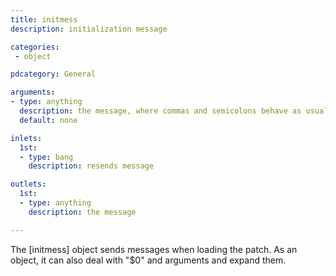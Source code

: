 ```yaml
---
title: initmess
description: initialization message

categories:
 - object

pdcategory: General

arguments:
- type: anything
  description: the message, where commas and semicolons behave as usual in message boxes, dollarsigns behave as usual inside objects too
  default: none

inlets:
  1st:
  - type: bang
    description: resends message

outlets:
  1st:
  - type: anything
    description: the message

---
```


The [initmess] object sends messages when loading the patch. As an object, it can also deal with "$0" and arguments and expand them.


